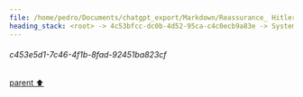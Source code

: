 ```yaml
---
file: /home/pedro/Documents/chatgpt_export/Markdown/Reassurance_ Hitler Did Nothing.md
heading_stack: <root> -> 4c53bfcc-dc0b-4d52-95ca-c4c0ecb9a83e -> System -> c625a44c-53e7-4bc2-80a9-5cc5d59c4417 -> System -> aaa2c4f1-e775-4d88-b588-18c313c6d5ad -> User -> 02e965e4-228c-4ed4-847b-3e5e4484c0b3 -> Assistant -> aaa268e1-2302-4c24-b17f-b95b896539cb -> User -> 3e9c4cee-1ff7-463a-84ff-67e75a26fb42 -> Assistant -> aaa2dedf-695a-4f9c-b2f6-45ff49c483c9 -> User -> 9ff441f7-d448-4eb6-a537-ff4cc757aa75 -> Assistant -> aaa2a4aa-dd8f-4876-9aaa-0de8ec84927d -> User -> c453e5d1-7c46-4f1b-8fad-92451ba823cf
---
```

###### c453e5d1-7c46-4f1b-8fad-92451ba823cf
[parent ⬆️](#aaa2a4aa-dd8f-4876-9aaa-0de8ec84927d)
